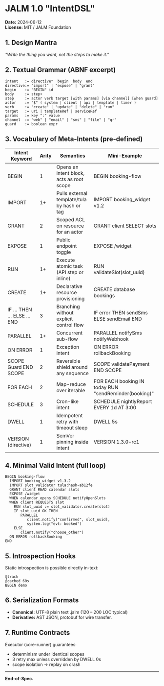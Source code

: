 # JALM 1.0 "IntentDSL"  
**Date:** 2024-06-12  
**License:** MIT / JALM Foundation  

## 1. Design Mantra  
*"Write the thing you want, not the steps to make it."*

## 2. Textual Grammar (ABNF excerpt)  
```
intent   := directive*  begin  body  end
directive:= "import" | "expose" | "grant"
begin    := "BEGIN" id
body     := step+
step     := actor verb target [with params] [via channel] [when guard]
actor    := "$" ( system | client | api | template | timer )
verb     := "create" | "update" | "delete" | "run"
target   := uri | templateRef | serviceRef
params   := key ":" value
channel  := "web" | "email" | "sms" | "file" | "qr"
guard    := boolean expr
```

## 3. Vocabulary of Meta-Intents (pre-defined)  

| Intent Keyword            | Arity | Semantics                                                | Mini-Example |
|---------------------------|-------|----------------------------------------------------------|--------------|
| BEGIN                   | 1     | Opens an intent block, acts as root scope                | BEGIN booking-flow |
| IMPORT                  | 1+    | Pulls external template/tula by hash or tag             | IMPORT booking_widget v1.2 |
| GRANT                   | 2     | Scoped ACL on resource for an actor                    | GRANT client SELECT slots |
| EXPOSE                  | 1     | Public endpoint toggle                                 | EXPOSE /widget |
| RUN                     | 1+    | Execute atomic task (API step or inline)               | RUN validateSlot(slot_uuid) |
| CREATE                  | 1+    |  Declarative resource provisioning                      | CREATE database bookings |
| IF … THEN … ELSE … END  | 3     | Branching without explicit control flow                | IF error THEN sendSms ELSE sendEmail END |
| PARALLEL                | 1+    | Concurrent sub-flow                                    | PARALLEL notifySms notifyWebhook |
| ON ERROR                | 1     | Exception intent                                       | ON ERROR rollbackBooking |
| SCOPE Guard  END SCOPE  | 2     | Reversible shield around any sequence                  | SCOPE validatePayment END SCOPE |
| FOR EACH                | 2     | Map-reduce over iterable                               | FOR EACH booking IN today RUN "sendReminder(booking)" |
| SCHEDULE                | 3     | Cron-like intent                                       | SCHEDULE nightlyReport EVERY 1d AT 3:00 |
| DWELL                   | 1     | Idempotent retry with timeout sleep                    | DWELL 5s |
| VERSION (directive)     | 1     | SemVer pinning inside intent                           | VERSION 1.3.0-rc1 |

## 4. Minimal Valid Intent (full loop)
```
BEGIN booking-flow
  IMPORT booking_widget v1.3.2
  IMPORT slot_validator tula:hash~ab12fe
  GRANT client READ calendar slots
  EXPOSE /widget
  WHEN calendar_opens SCHEDULE notifyOpenSlots
  WHEN client REQUESTS slot
    RUN slot_uuid := slot_validator.create(slot) 
    IF slot_uuid OK THEN    
       PARALLEL 
          client.notify("confirmed", slot_uuid),
          system.log("evt: booked")    
    ELSE
       client.notify("choose_other")    
  ON ERROR rollbackBooking
END
```

## 5. Introspection Hooks  
Static introspection is possible directly in-text:  
```
@track
@cached 60s
BEGIN demo
```

## 6. Serialization Formats  
- **Canonical:** UTF-8 plain text .jalm (120 – 200 LOC typical)  
- **Derivative:** AST JSON, protobuf for wire transfer.

## 7. Runtime Contracts  
Executor (core-runner) guarantees:  
- determinism under identical scopes  
- 3 retry max unless overridden by DWELL 0s  
- scope isolation → replay on crash

---

**End-of-Spec.** 